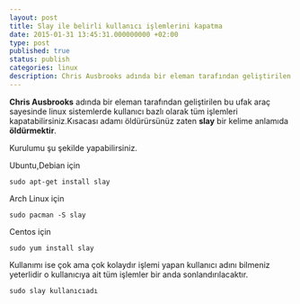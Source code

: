 ```yaml
---
layout: post
title: Slay ile belirli kullanıcı işlemlerini kapatma
date: 2015-01-31 13:45:31.000000000 +02:00
type: post
published: true
status: publish
categories: linux
description: Chris Ausbrooks adında bir eleman tarafından geliştirilen slay sayesinde linux sistemlerde kullanıcı bazlı olarak tüm işlemleri kapatabilirsiniz.
---
```

**Chris Ausbrooks** adında bir eleman tarafından geliştirilen bu ufak araç sayesinde linux sistemlerde kullanıcı bazlı olarak tüm işlemleri kapatabilirsiniz.Kısacası adamı öldürürsünüz zaten **slay** bir kelime anlamıda **öldürmektir**.

Kurulumu şu şekilde yapabilirsiniz.

Ubuntu,Debian için

    sudo apt-get install slay

Arch Linux için

    sudo pacman -S slay

Centos için

    sudo yum install slay

Kullanımı ise çok ama çok kolaydır işlemi yapan kullanıcı adını bilmeniz yeterlidir o kullanıcıya ait tüm işlemler bir anda sonlandırılacaktır.

    sudo slay kullanıcıadı
